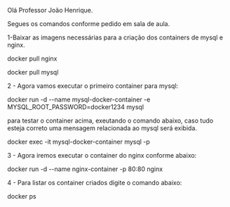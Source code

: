 Olá Professor João Henrique.

Segues os comandos conforme pedido em sala de aula.

1-Baixar as imagens necessárias para a criação dos containers de mysql e nginx.

docker pull nginx

docker pull mysql

2 - Agora vamos executar o primeiro container para mysql:

docker run -d --name mysql-docker-container -e MYSQL_ROOT_PASSWORD=docker1234 mysql

para testar o container acima, exeutando o comando abaixo, caso tudo esteja correto uma mensagem relacionada ao mysql será exibida.

docker exec -it mysql-docker-container mysql -p 

3 - Agora iremos executar o container do nginx conforme abaixo:

docker run -d --name nginx-container -p 80:80 nginx

4 - Para listar os container criados digite o comando abaixo:

docker ps
